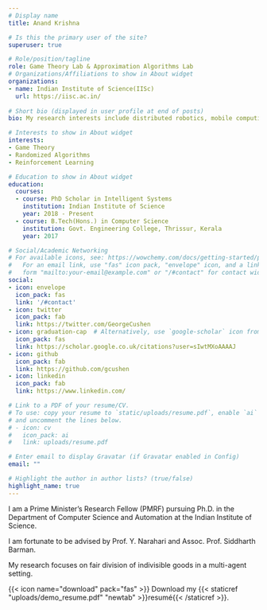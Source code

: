 ```yaml
---
# Display name
title: Anand Krishna

# Is this the primary user of the site?
superuser: true

# Role/position/tagline
role: Game Theory Lab & Approximation Algorithms Lab
# Organizations/Affiliations to show in About widget
organizations:
- name: Indian Institute of Science(IISc)
  url: https://iisc.ac.in/
  
# Short bio (displayed in user profile at end of posts)
bio: My research interests include distributed robotics, mobile computing and programmable matter.

# Interests to show in About widget
interests:
- Game Theory
- Randomized Algorithms
- Reinforcement Learning

# Education to show in About widget
education:
  courses:
  - course: PhD Scholar in Intelligent Systems
    institution: Indian Institute of Science
    year: 2018 - Present
  - course: B.Tech(Hons.) in Computer Science
    institution: Govt. Engineering College, Thrissur, Kerala
    year: 2017

# Social/Academic Networking
# For available icons, see: https://wowchemy.com/docs/getting-started/page-builder/#icons
#   For an email link, use "fas" icon pack, "envelope" icon, and a link in the
#   form "mailto:your-email@example.com" or "/#contact" for contact widget.
social:
- icon: envelope
  icon_pack: fas
  link: '/#contact'
- icon: twitter
  icon_pack: fab
  link: https://twitter.com/GeorgeCushen
- icon: graduation-cap  # Alternatively, use `google-scholar` icon from `ai` icon pack
  icon_pack: fas
  link: https://scholar.google.co.uk/citations?user=sIwtMXoAAAAJ
- icon: github
  icon_pack: fab
  link: https://github.com/gcushen
- icon: linkedin
  icon_pack: fab
  link: https://www.linkedin.com/

# Link to a PDF of your resume/CV.
# To use: copy your resume to `static/uploads/resume.pdf`, enable `ai` icons in `params.toml`, 
# and uncomment the lines below.
# - icon: cv
#   icon_pack: ai
#   link: uploads/resume.pdf

# Enter email to display Gravatar (if Gravatar enabled in Config)
email: ""

# Highlight the author in author lists? (true/false)
highlight_name: true
---
```


I am a Prime Minister’s Research Fellow (PMRF) pursuing Ph.D. in the Department of Computer Science and Automation at the Indian Institute of Science.

I am fortunate to be advised by Prof. Y. Narahari and Assoc. Prof. Siddharth Barman.

My research focuses on fair division of indivisible goods in a multi-agent setting.

{{< icon name="download" pack="fas" >}} Download my {{< staticref "uploads/demo_resume.pdf" "newtab" >}}resumé{{< /staticref >}}.


